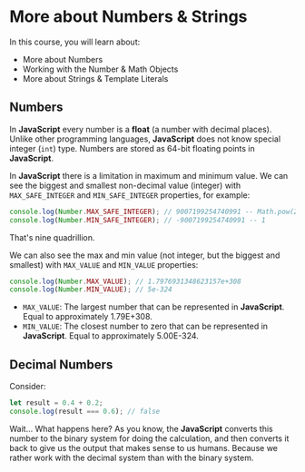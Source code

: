# More about Numbers & Strings

In this course, you will learn about:

- More about Numbers
- Working with the Number & Math Objects
- More about Strings & Template Literals

## Numbers

In **JavaScript** every number is a **float** (a number with decimal places). Unlike other programming languages, **JavaScript** does not know special integer (`int`) type. Numbers are stored as 64-bit floating points in **JavaScript**.

In **JavaScript** there is a limitation in maximum and minimum value. We can see the biggest and smallest non-decimal value (integer) with `MAX_SAFE_INTEGER` and `MIN_SAFE_INTEGER` properties, for example:

```js
console.log(Number.MAX_SAFE_INTEGER); // 9007199254740991 -- Math.pow(2, -53) - 1
console.log(Number.MIN_SAFE_INTEGER); // -9007199254740991 -- 1
```

That's nine quadrillion.

We can also see the max and min value (not integer, but the biggest and smallest) with `MAX_VALUE` and `MIN_VALUE` properties:

```js
console.log(Number.MAX_VALUE); // 1.7976931348623157e+308
console.log(Number.MIN_VALUE); // 5e-324
```

- `MAX_VALUE`: The largest number that can be represented in **JavaScript**. Equal to approximately 1.79E+308.
- `MIN_VALUE`: The closest number to zero that can be represented in **JavaScript**. Equal to approximately 5.00E-324.

## Decimal Numbers

Consider:

```js
let result = 0.4 + 0.2;
console.log(result === 0.6); // false
```

Wait... What happens here? As you know, the **JavaScript** converts this number to the binary system for doing the calculation, and then converts it back to give us the output that makes sense to us humans. Because we rather work with the decimal system than with the binary system.
